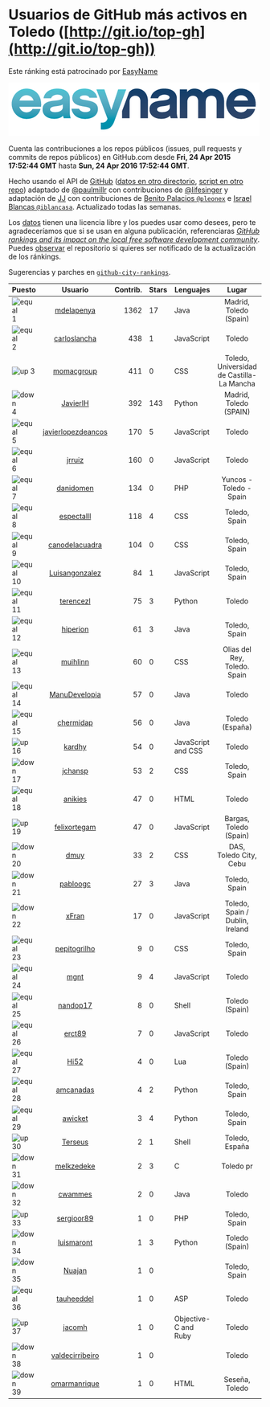 
# Usuarios de GitHub más activos en Toledo ([http://git.io/top-gh](http://git.io/top-gh))



Este ránking está patrocinado por [EasyName](https://www.easyname.com/es)

<a href='https://www.easyname.com/es'><img src='https://raw.githubusercontent.com/JJ/top-github-users-data/master/img/easyname_500px.png' alt='logo patrocinador'></a>


  Cuenta las contribuciones a los repos públicos (issues, pull requests y commits de repos públicos) en GitHub.com desde  **Fri, 24 Apr 2015 17:52:44 GMT** hasta **Sun, 24 Apr 2016 17:52:44 GMT**.

  Hecho usando el API de [GitHub](http://github.com) ([datos en otro directorio](https://github.com/JJ/top-github-users-data/tree/master/data), [script en otro repo](https://github.com/JJ/github-city-rankings/blob/master/get-city.coffee)) adaptado de [@paulmillr](https://github.com/paulmillr) con contribuciones de [@lifesinger](https://github.com/lifesinger) y adaptación de [JJ](http://jj.github.io) con contribuciones de [Benito Palacios `@pleonex`](http://github.com/pleonex) e [Israel Blancas `@iblancasa`](https://github.com/iblancasa). Actualizado todas las semanas.

  Los [datos](https://github.com/JJ/top-github-users-data/tree/master/data) tienen una licencia libre y los puedes usar como desees, pero te agradeceríamos que si se usan en alguna publicación, referenciaras [*GitHub rankings and its impact on the local free software development community*](https://thewinnower.com/papers/github-rankings-and-its-impact-on-the-local-free-software-development-community). Puedes [observar](https://github.com/JJ/top-github-users-data/subscription) el repositorio si quieres ser notificado de la actualización de los ránkings.

  Sugerencias y parches en [`github-city-rankings`](http://github.com/JJ/github-city-rankings).


| Puesto   |  Usuario  |Contrib.| Stars | Lenguajes   |      Lugar      |  Avatar  |
|----------|:---------:|-------:|-------|-------------|:---------------:|----------|
|![equal](https://raw.githubusercontent.com/JJ/github-city-rankings/master/img/equal.gif) 1 | [mdelapenya](https://github.com/mdelapenya) | 1362 | 17 | Java | Madrid, Toledo (Spain) | <img src='https://avatars0.githubusercontent.com/u/951580?v=3&s=64' width="64" title='Manuel de la Peña'> |
|![equal](https://raw.githubusercontent.com/JJ/github-city-rankings/master/img/equal.gif) 2 | [carloslancha](https://github.com/carloslancha) | 438 | 1 | JavaScript | Toledo | <img src='https://avatars3.githubusercontent.com/u/5803434?v=3&s=64' width="64" title='Carlos Lancha'> |
|![up](https://raw.githubusercontent.com/JJ/github-city-rankings/master/img/up.gif) 3 | [momacgroup](https://github.com/momacgroup) | 411 | 0 | CSS | Toledo, Universidad de Castilla-La Mancha | <img src='https://avatars1.githubusercontent.com/u/17926079?v=3&s=64' width="64" title='Momac'> |
|![down](https://raw.githubusercontent.com/JJ/github-city-rankings/master/img/down.gif) 4 | [JavierIH](https://github.com/JavierIH) | 392 | 143 | Python | Madrid, Toledo (SPAIN) | <img src='https://avatars1.githubusercontent.com/u/5154251?v=3&s=64' width="64" title='Javier Isabel Hernandez'> |
|![equal](https://raw.githubusercontent.com/JJ/github-city-rankings/master/img/equal.gif) 5 | [javierlopezdeancos](https://github.com/javierlopezdeancos) | 170 | 5 | JavaScript | Toledo | <img src='https://avatars1.githubusercontent.com/u/1202463?v=3&s=64' width="64" title='Javier'> |
|![equal](https://raw.githubusercontent.com/JJ/github-city-rankings/master/img/equal.gif) 6 | [jrruiz](https://github.com/jrruiz) | 160 | 0 | JavaScript | Toledo | <img src='https://avatars0.githubusercontent.com/u/6089334?v=3&s=64' width="64" title='Jose Ramón Ruiz Sánchez'> |
|![equal](https://raw.githubusercontent.com/JJ/github-city-rankings/master/img/equal.gif) 7 | [danidomen](https://github.com/danidomen) | 134 | 0 | PHP | Yuncos - Toledo - Spain | <img src='https://avatars1.githubusercontent.com/u/5998908?v=3&s=64' width="64" title='Daniel Martin'> |
|![equal](https://raw.githubusercontent.com/JJ/github-city-rankings/master/img/equal.gif) 8 | [espectalll](https://github.com/espectalll) | 118 | 4 | CSS | Toledo, Spain | <img src='https://avatars2.githubusercontent.com/u/2456419?v=3&s=64' width="64" title='Francisco Gómez García'> |
|![equal](https://raw.githubusercontent.com/JJ/github-city-rankings/master/img/equal.gif) 9 | [canodelacuadra](https://github.com/canodelacuadra) | 104 | 0 | CSS | Toledo, Spain | <img src='https://avatars1.githubusercontent.com/u/5006582?v=3&s=64' width="64" title='José Antonio Cano'> |
|![equal](https://raw.githubusercontent.com/JJ/github-city-rankings/master/img/equal.gif) 10 | [Luisangonzalez](https://github.com/Luisangonzalez) | 84 | 1 | JavaScript | Toledo, Spain | <img src='https://avatars1.githubusercontent.com/u/1648046?v=3&s=64' width="64" title='Luis Antonio González Martín'> |
|![equal](https://raw.githubusercontent.com/JJ/github-city-rankings/master/img/equal.gif) 11 | [terencezl](https://github.com/terencezl) | 75 | 3 | Python | Toledo | <img src='https://avatars3.githubusercontent.com/u/3190888?v=3&s=64' width="64" title='Terence Z. Lew'> |
|![equal](https://raw.githubusercontent.com/JJ/github-city-rankings/master/img/equal.gif) 12 | [hiperion](https://github.com/hiperion) | 61 | 3 | Java | Toledo, Spain | <img src='https://avatars2.githubusercontent.com/u/360124?v=3&s=64' width="64" title='Andrés Cerezo'> |
|![equal](https://raw.githubusercontent.com/JJ/github-city-rankings/master/img/equal.gif) 13 | [muihlinn](https://github.com/muihlinn) | 60 | 0 | CSS | Olias del Rey, Toledo. Spain | <img src='https://avatars1.githubusercontent.com/u/7160350?v=3&s=64' width="64" title='Luis Miguel Castañeda'> |
|![equal](https://raw.githubusercontent.com/JJ/github-city-rankings/master/img/equal.gif) 14 | [ManuDevelopia](https://github.com/ManuDevelopia) | 57 | 0 | Java | Toledo | <img src='https://avatars0.githubusercontent.com/u/43015?v=3&s=64' width="64" title='Manu Garcia'> |
|![equal](https://raw.githubusercontent.com/JJ/github-city-rankings/master/img/equal.gif) 15 | [chermidap](https://github.com/chermidap) | 56 | 0 | Java | Toledo (España) | <img src='https://avatars3.githubusercontent.com/u/16034887?v=3&s=64' width="64" title='Cristóbal Hermida Portales'> |
|![up](https://raw.githubusercontent.com/JJ/github-city-rankings/master/img/up.gif) 16 | [kardhy](https://github.com/kardhy) | 54 | 0 | JavaScript and CSS | Toledo | <img src='https://avatars0.githubusercontent.com/u/12992973?v=3&s=64' width="64" title='Miguel Angel'> |
|![down](https://raw.githubusercontent.com/JJ/github-city-rankings/master/img/down.gif) 17 | [jchansp](https://github.com/jchansp) | 53 | 2 | CSS | Toledo, Spain | <img src='https://avatars1.githubusercontent.com/u/593039?v=3&s=64' width="64" title='Jesús Muela'> |
|![equal](https://raw.githubusercontent.com/JJ/github-city-rankings/master/img/equal.gif) 18 | [anikies](https://github.com/anikies) | 47 | 0 | HTML | Toledo | <img src='https://avatars3.githubusercontent.com/u/6978779?v=3&s=64' width="64" title='Fernando Varela  Martinez'> |
|![up](https://raw.githubusercontent.com/JJ/github-city-rankings/master/img/up.gif) 19 | [felixortegam](https://github.com/felixortegam) | 47 | 0 | JavaScript | Bargas, Toledo (Spain) | <img src='https://avatars2.githubusercontent.com/u/4701534?v=3&s=64' width="64" title='Félix Ortega'> |
|![down](https://raw.githubusercontent.com/JJ/github-city-rankings/master/img/down.gif) 20 | [dmuy](https://github.com/dmuy) | 33 | 2 | CSS | DAS, Toledo City, Cebu | <img src='https://avatars3.githubusercontent.com/u/8830886?v=3&s=64' width="64" title='Dionlee Uy'> |
|![down](https://raw.githubusercontent.com/JJ/github-city-rankings/master/img/down.gif) 21 | [pabloogc](https://github.com/pabloogc) | 27 | 3 | Java | Toledo, Spain | <img src='https://avatars2.githubusercontent.com/u/1131305?v=3&s=64' width="64" title='Pablo Orgaz'> |
|![down](https://raw.githubusercontent.com/JJ/github-city-rankings/master/img/down.gif) 22 | [xFran](https://github.com/xFran) | 17 | 0 | JavaScript | Toledo, Spain / Dublin, Ireland | <img src='https://avatars1.githubusercontent.com/u/3188361?v=3&s=64' width="64" title='Francisc'> |
|![equal](https://raw.githubusercontent.com/JJ/github-city-rankings/master/img/equal.gif) 23 | [pepitogrilho](https://github.com/pepitogrilho) | 9 | 0 | CSS | Toledo, Spain | <img src='https://avatars3.githubusercontent.com/u/425171?v=3&s=64' width="64" title='Ricardo'> |
|![equal](https://raw.githubusercontent.com/JJ/github-city-rankings/master/img/equal.gif) 24 | [mgnt](https://github.com/mgnt) | 9 | 4 | JavaScript | Toledo | <img src='https://avatars1.githubusercontent.com/u/3850065?v=3&s=64' width="64" title='Matt Braun'> |
|![equal](https://raw.githubusercontent.com/JJ/github-city-rankings/master/img/equal.gif) 25 | [nandop17](https://github.com/nandop17) | 8 | 0 | Shell | Toledo (Spain) | <img src='https://avatars1.githubusercontent.com/u/6423879?v=3&s=64' width="64" title='Fernando Illán'> |
|![equal](https://raw.githubusercontent.com/JJ/github-city-rankings/master/img/equal.gif) 26 | [erct89](https://github.com/erct89) | 7 | 0 | JavaScript | Toledo | <img src='https://avatars0.githubusercontent.com/u/9638519?v=3&s=64' width="64" title='Emilio Añover García'> |
|![equal](https://raw.githubusercontent.com/JJ/github-city-rankings/master/img/equal.gif) 27 | [Hi52](https://github.com/Hi52) | 4 | 0 | Lua | Toledo (Spain) | <img src='https://avatars3.githubusercontent.com/u/4691806?v=3&s=64' width="64" title='Mario Rubio Asensio'> |
|![equal](https://raw.githubusercontent.com/JJ/github-city-rankings/master/img/equal.gif) 28 | [amcanadas](https://github.com/amcanadas) | 4 | 2 | Python | Toledo, Spain | <img src='https://avatars1.githubusercontent.com/u/2418747?v=3&s=64' width="64" title='Angel Martinez Cañadas'> |
|![equal](https://raw.githubusercontent.com/JJ/github-city-rankings/master/img/equal.gif) 29 | [awicket](https://github.com/awicket) | 3 | 4 | Python | Toledo, Spain | <img src='https://avatars1.githubusercontent.com/u/3390298?v=3&s=64' width="64" title='Alex'> |
|![up](https://raw.githubusercontent.com/JJ/github-city-rankings/master/img/up.gif) 30 | [Terseus](https://github.com/Terseus) | 2 | 1 | Shell | Toledo, España | <img src='https://avatars1.githubusercontent.com/u/1707139?v=3&s=64' width="64" title='David Caro'> |
|![down](https://raw.githubusercontent.com/JJ/github-city-rankings/master/img/down.gif) 31 | [melkzedeke](https://github.com/melkzedeke) | 2 | 3 | C | Toledo pr | <img src='https://avatars2.githubusercontent.com/u/15674719?v=3&s=64' width="64" title='Melquizedeque Ramos Feitoza'> |
|![down](https://raw.githubusercontent.com/JJ/github-city-rankings/master/img/down.gif) 32 | [cwammes](https://github.com/cwammes) | 2 | 0 | Java | Toledo | <img src='https://avatars3.githubusercontent.com/u/6991783?v=3&s=64' width="64" title='Chris Wammes'> |
|![up](https://raw.githubusercontent.com/JJ/github-city-rankings/master/img/up.gif) 33 | [sergioor89](https://github.com/sergioor89) | 1 | 0 | PHP | Toledo, Spain | <img src='https://avatars2.githubusercontent.com/u/10261047?v=3&s=64' width="64" title='Sergio Oreja'> |
|![down](https://raw.githubusercontent.com/JJ/github-city-rankings/master/img/down.gif) 34 | [luismaront](https://github.com/luismaront) | 1 | 3 | Python | Toledo (Spain) | <img src='https://avatars0.githubusercontent.com/u/5930419?v=3&s=64' width="64" title='Luis Martínez Ontalba'> |
|![down](https://raw.githubusercontent.com/JJ/github-city-rankings/master/img/down.gif) 35 | [Nuajan](https://github.com/Nuajan) | 1 | 0 |  | Toledo, Spain | <img src='https://avatars3.githubusercontent.com/u/4823590?v=3&s=64' width="64" title='Juanan'> |
|![equal](https://raw.githubusercontent.com/JJ/github-city-rankings/master/img/equal.gif) 36 | [tauheeddel](https://github.com/tauheeddel) | 1 | 0 | ASP | Toledo | <img src='https://avatars0.githubusercontent.com/u/5762366?v=3&s=64' width="64" title='Tauheed Khan Mohd'> |
|![up](https://raw.githubusercontent.com/JJ/github-city-rankings/master/img/up.gif) 37 | [jacomh](https://github.com/jacomh) | 1 | 0 | Objective-C and Ruby | Toledo | <img src='https://avatars2.githubusercontent.com/u/1038518?v=3&s=64' width="64" title='Jose A. Contreras'> |
|![down](https://raw.githubusercontent.com/JJ/github-city-rankings/master/img/down.gif) 38 | [valdecirribeiro](https://github.com/valdecirribeiro) | 1 | 0 |  | Toledo | <img src='https://avatars2.githubusercontent.com/u/4933022?v=3&s=64' width="64" title='Valdecir Ribeiro R. Sutil'> |
|![down](https://raw.githubusercontent.com/JJ/github-city-rankings/master/img/down.gif) 39 | [omarmanrique](https://github.com/omarmanrique) | 1 | 0 | HTML | Seseña, Toledo | <img src='https://avatars0.githubusercontent.com/u/12006845?v=3&s=64' width="64" title='Omar Manrique'> |
